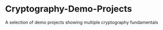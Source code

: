 # Cryptography-Demo-Projects
A selection of demo projects showing multiple cryptography fundamentals 
